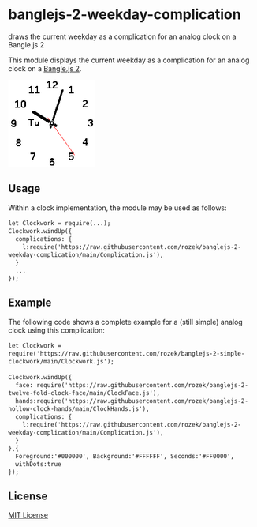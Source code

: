 # banglejs-2-weekday-complication #

draws the current weekday as a complication for an analog clock on a Bangle.js 2

This module displays the current weekday as a complication for an analog clock on a [Bangle.js 2](https://www.espruino.com/Bangle.js2).

![](Demo.png)

## Usage ##

Within a clock implementation, the module may be used as follows:

```
let Clockwork = require(...);
Clockwork.windUp({
  complications: {
    l:require('https://raw.githubusercontent.com/rozek/banglejs-2-weekday-complication/main/Complication.js'),
  }
  ...
});
```

## Example ##

The following code shows a complete example for a (still simple) analog clock using this complication:

```
let Clockwork = require('https://raw.githubusercontent.com/rozek/banglejs-2-simple-clockwork/main/Clockwork.js');

Clockwork.windUp({
  face: require('https://raw.githubusercontent.com/rozek/banglejs-2-twelve-fold-clock-face/main/ClockFace.js'),
  hands:require('https://raw.githubusercontent.com/rozek/banglejs-2-hollow-clock-hands/main/ClockHands.js'),
  complications: {
    l:require('https://raw.githubusercontent.com/rozek/banglejs-2-weekday-complication/main/Complication.js'),
  }
},{
  Foreground:'#000000', Background:'#FFFFFF', Seconds:'#FF0000',
  withDots:true
});
```

## License ##

[MIT License](LICENSE.md)
